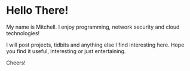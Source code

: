 # Hello There!
My name is Mitchell. I enjoy programming, network security and cloud technologies! 

I will post projects, tidbits and anything else I find interesting here. Hope you find it useful, interesting or just entertaining.

Cheers!
